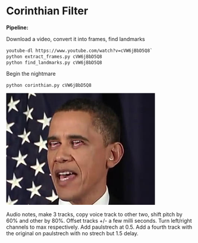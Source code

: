 # Corinthian Filter

**Pipeline:**

Download a video, convert it into frames, find landmarks

    youtube-dl https://www.youtube.com/watch?v=cVW6jBbD5Q8`
    python extract_frames.py cVW6jBbD5Q8
    python find_landmarks.py cVW6jBbD5Q8

Begin the nightmare

    python corinthian.py cVW6jBbD5Q8

![Obama Corinthinan Filter](demo_image_obama.jpg)

Audio notes, make 3 tracks, copy voice track to other two, shift pitch by 60% and other by 80%. Offset tracks +/- a few milli seconds. Turn left/right channels to max respectively. Add paulstrech at 0.5. Add a fourth track with the original on paulstrech with no strech but 1.5 delay.